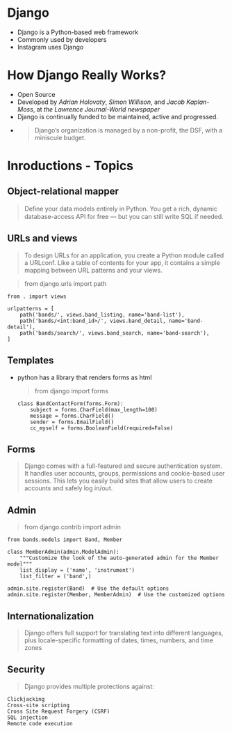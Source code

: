 # Django

- Django is a Python-based web framework
- Commonly used by developers
- Instagram uses Django

# How Django Really Works?

- Open Source
- Developed by _Adrian Holovaty_, _Simon Willison_, and _Jacob Kaplan-Moss_, at _the Lawrence Journal-World newspaper_
- Django is continually funded to be maintained, active and progressed.
- > Django’s organization is managed by a non-profit, the DSF, with a miniscule budget.

# Inroductions - Topics

## Object-relational mapper

> Deﬁne your data models entirely in Python. You get a rich, dynamic database-access API for free — but you can still write SQL if needed.

## URLs and views

> To design URLs for an application, you create a Python module called a URLconf. Like a table of contents for your app, it contains a simple mapping between URL patterns and your views.

> from django.urls import path

    from . import views

    urlpatterns = [
        path('bands/', views.band_listing, name='band-list'),
        path('bands/<int:band_id>/', views.band_detail, name='band-detail'),
        path('bands/search/', views.band_search, name='band-search'),
    ]

## Templates

- python has a library that renders forms as html

  > from django import forms

      class BandContactForm(forms.Form):
          subject = forms.CharField(max_length=100)
          message = forms.CharField()
          sender = forms.EmailField()
          cc_myself = forms.BooleanField(required=False)

## Forms

> Django comes with a full-featured and secure authentication system. It handles user accounts, groups, permissions and cookie-based user sessions. This lets you easily build sites that allow users to create accounts and safely log in/out.

## Admin

> from django.contrib import admin

    from bands.models import Band, Member

    class MemberAdmin(admin.ModelAdmin):
        """Customize the look of the auto-generated admin for the Member model"""
        list_display = ('name', 'instrument')
        list_filter = ('band',)

    admin.site.register(Band)  # Use the default options
    admin.site.register(Member, MemberAdmin)  # Use the customized options

## Internationalization

> Django offers full support for translating text into different languages, plus locale-specific formatting of dates, times, numbers, and time zones

## Security

> Django provides multiple protections against:

    Clickjacking
    Cross-site scripting
    Cross Site Request Forgery (CSRF)
    SQL injection
    Remote code execution

